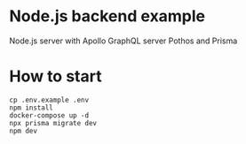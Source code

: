# Node.js backend example 

Node.js server with Apollo GraphQL server Pothos and Prisma

# How to start 
```
cp .env.example .env 
npm install 
docker-compose up -d 
npx prisma migrate dev
npm dev
```


